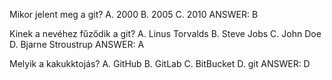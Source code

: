 Mikor jelent meg a git?
A. 2000
B. 2005
C. 2010
ANSWER: B

Kinek a nevéhez fűződik a git?
A. Linus Torvalds
B. Steve Jobs
C. John Doe
D. Bjarne Stroustrup
ANSWER: A

Melyik a kakukktojás?
A. GitHub
B. GitLab
C. BitBucket
D. git
ANSWER: D
